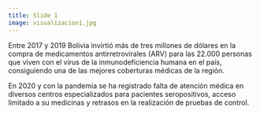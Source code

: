 ```yaml
---
title: Slide 1
image: visualizacion1.jpg
---
```


Entre 2017 y 2019 Bolivia invirtió más de tres millones de dólares en la compra de medicamentos antirretrovirales (ARV) para las 22.000 personas que viven con el virus de la inmunodeficiencia humana en el país, consiguiendo una de las mejores coberturas médicas de la región.

En 2020 y con la pandemia se ha registrado falta de atención médica en diversos centros especializados para pacientes seropositivos, acceso limitado a su medicinas y retrasos en la realización de pruebas de control.
